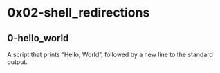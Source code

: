 # 0x02-shell_redirections
## 0-hello_world
A script that prints “Hello, World”, followed by a new line to the standard output.
